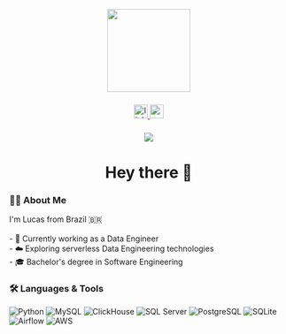 <div align="center">
  <img height="150" src="https://avatars.githubusercontent.com/u/101658828?v=4" />
</div>

###

<div align="center">
  <a href="https://www.linkedin.com/in/lucasehara/" target="_blank">
    <img src="https://img.shields.io/static/v1?message=LinkedIn&logo=linkedin&label=&color=0077B5&logoColor=white&labelColor=&style=for-the-badge" height="25" alt="linkedin logo" />
  </a>
  <a href="mailto:lucasehara@gmail.com" target="_blank">
    <img src="https://img.shields.io/static/v1?message=Gmail&logo=gmail&label=&color=D14836&logoColor=white&labelColor=&style=for-the-badge" height="25" alt="gmail logo" />
  </a>
</div>

###

<div align="center">
  <img src="https://visitor-badge.laobi.icu/badge?page_id=l-ehara.l-ehara" />
</div>

###

<h1 align="center">Hey there 👋</h1>

###

### 👨‍💻 About Me

<p align="left">
  I'm Lucas from Brazil 🇧🇷<br><br>
  - 🔭 Currently working as a Data Engineer<br>
  - ☁️ Exploring serverless Data Engineering technologies<br>
  - 🎓 Bachelor's degree in Software Engineering
</p>

###

### 🛠 Languages & Tools

<div align="left">

  <img src="https://img.shields.io/badge/Python-3776AB?style=for-the-badge&logo=python&logoColor=white" alt="Python" />
  <img src="https://img.shields.io/badge/MySQL-005C84?style=for-the-badge&logo=mysql&logoColor=white" alt="MySQL" />
  <img src="https://img.shields.io/badge/ClickHouse-FFCC00?style=for-the-badge&logo=ClickHouse&logoColor=000" alt="ClickHouse" />
  <img src="https://img.shields.io/badge/SQL%20Server-CC2927?style=for-the-badge&logo=microsoftsqlserver&logoColor=white" alt="SQL Server" />
  <img src="https://img.shields.io/badge/PostgreSQL-336791?style=for-the-badge&logo=postgresql&logoColor=white" alt="PostgreSQL" />
  <img src="https://img.shields.io/badge/SQLite-003B57?style=for-the-badge&logo=sqlite&logoColor=white" alt="SQLite" />
  <img src="https://img.shields.io/badge/Apache%20Airflow-017CEE?style=for-the-badge&logo=apacheairflow&logoColor=white" alt="Airflow" />
  <img src="https://img.shields.io/badge/AWS-232F3E?style=for-the-badge&logo=amazonaws&logoColor=white" alt="AWS" />

</div>

